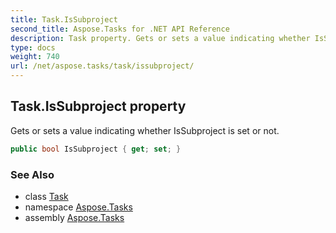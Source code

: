 ```yaml
---
title: Task.IsSubproject
second_title: Aspose.Tasks for .NET API Reference
description: Task property. Gets or sets a value indicating whether IsSubproject is set or not
type: docs
weight: 740
url: /net/aspose.tasks/task/issubproject/
---
```

## Task.IsSubproject property

Gets or sets a value indicating whether IsSubproject is set or not.

```csharp
public bool IsSubproject { get; set; }
```

### See Also

* class [Task](../)
* namespace [Aspose.Tasks](../../task/)
* assembly [Aspose.Tasks](../../../)


